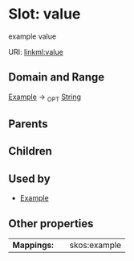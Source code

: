 
# Slot: value


example value

URI: [linkml:value](https://w3id.org/linkml/value)


## Domain and Range

[Example](Example.md) &#8594;  <sub>OPT</sub> [String](types/String.md)

## Parents


## Children


## Used by

 * [Example](Example.md)

## Other properties

|  |  |  |
| --- | --- | --- |
| **Mappings:** | | skos:example |

